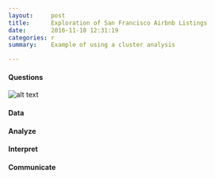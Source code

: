 ```yaml
---
layout:     post
title:      Exploration of San Francisco Airbnb Listings
date:       2016-11-10 12:31:19
categories: r
summary:    Example of using a cluster analysis

---
```


#### Questions

![alt text](https://chrisstroud.github.io/projects/Airbnb-SF/number-clusters.png "Logo Title Text 1")




#### Data
#### Analyze
#### Interpret
#### Communicate
